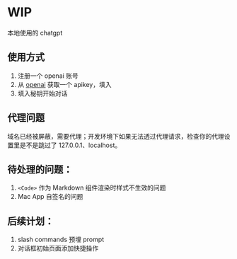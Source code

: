 # WIP

本地使用的 chatgpt

## 使用方式

1. 注册一个 openai 账号
2. 从 [openai](https://platform.openai.com/account/api-keys) 获取一个 apikey，填入
3. 填入秘钥开始对话

## 代理问题

域名已经被屏蔽，需要代理；开发环境下如果无法透过代理请求，检查你的代理设置里是不是跳过了 127.0.0.1、localhost。

## 待处理的问题：

1. `<Code>` 作为 Markdown 组件渲染时样式不生效的问题
2. Mac App 自签名的问题

## 后续计划：

1. slash commands 预埋 prompt
2. 对话框初始页面添加快捷操作

